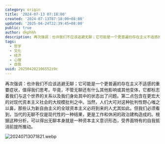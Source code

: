 ```yaml
---
category: origin
title: '2024-07-13 07:18:00'
created: '2024-07-13T07:18:00+08:00'
updated: '2025-04-24T22:39:45+08:00'
public: true
author: dkphhh
description: 再次强调：也许我们不应该逃避无聊；它可能是一个更普遍的存在主义不适感的重要症状，值得我们思考。毕竟……
tags:
  - 哲学
  - 文化
  - 经济
  - 心理
  - 自我
uuid: 202504202106552z9c
---
```


再次强调：也许我们不应该逃避无聊；它可能是一个更普遍的存在主义不适感的重要症状，值得我们思考。毕竟，不管无聊还有什么其他影响或其他变体，它都标志着我们与这个世界的关系以及我们身处其中的状态出了问题。第二点包含在更宏大的对现代资本主义社会的大规模批判之中。当然，人们大可对这种批判性野心嗤之以鼻，那些认为新自由主义的全球资本主义必将到来的人尤其如此。但我们必须看到，当代的无聊不仅是现代性的一种结果，更是工作和休闲的政治建构造成的。根据这种分析，可以得出无聊本身就是一种资本主义意识形态，受界面特有的自我抵消前提所推动。

![20240713071821.webp](https://img.dkphhh.me/20240713071821.webp)
